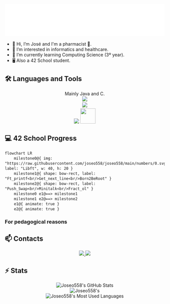 <div align="center">
  <img class="image" src="header.svg" alt="" height="100px" width="100%" />
</div>

- 👋 Hi, I’m José and I'm a pharmacist 💊.
- 👀 I’m interested in informatics and healthcare.
- 🌱 I’m currently learning Computing Science (3º year).
- 🖥️ Also a 42 School student.

## 🛠️ Languages and Tools

<p align="center">
  Mainly Java and C.
  <br />
  <img src="https://skillicons.dev/icons?i=java,c,cs,dart,flutter,firebase,unity,bash,linux,md,r" />
  <br />
  <img src="https://skillicons.dev/icons?i=html,css,js,php,mysql,mongo,figma,python" />
  <br />
  <img src="https://skillicons.dev/icons?i=vim,idea,pycharm,vscode,git,notion" />
  <img width="48" height="48" src="https://cdn.jsdelivr.net/gh/devicons/devicon@latest/icons/microsoftsqlserver/microsoftsqlserver-plain-wordmark.svg" />
  <br />
</p>

## 💻 42 School Progress

```mermaid
flowchart LR
    milestone0@{ img: "https://raw.githubusercontent.com/joseo558/joseo558/main/numbers/0.svg", label: "Libft", w: 40, h: 20 }
    milestone1@{ shape: bow-rect, label: "Ft_printf<br/>Get_next_line<br/>Born2BeRoot" }
    milestone2@{ shape: bow-rect, label: "Push_Swap<br/>Minitalk<br/>Fract_ol" }
    milestone0 e1@==> milestone1
    milestone1 e2@==> milestone2
    e1@{ animate: true }
    e2@{ animate: true }
```

### For pedagogical reasons

## 📫 Contacts

<div align="center">
  <a href="jose.oliv93@gmail.com">
    <img src="https://img.shields.io/badge/Gmail-333333?style=for-the-badge&logo=gmail&logoColor=red" />
  </a>
  <a href="https://linkedin.com/in/josoliv" target="_blank">
    <img src="https://img.shields.io/badge/LinkedIn-0077B5?style=for-the-badge&logo=linkedin&logoColor=white" target="_blank" />
  </a>
</div>

## ⚡️ Stats

<div align=center>
  <img width=390 src="https://github-readme-stats.vercel.app/api?username=joseo558&theme=transparent&count_private=true&show_icons=true&rank_icon=github&locale=en" alt="Joseo558's GitHub Stats" />
  <br />
  <img width=390 src="https://github-readme-streak-stats.herokuapp.com/?user=joseo558&theme=transparent&count_private=true&border_radius=10&locale=en" alt="Joseo558's" />
  <br />
  <img width=325 src="https://github-readme-stats.vercel.app/api/top-langs?username=joseo558&theme=transparent&layout=donut&hide=css&langs_count=8&border_radius=10&show_icons=true&locale=en" alt="Joseo558's Most Used Languages" />
</div>
